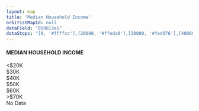 ```yaml
---
layout: map
title: 'Median Household Income'
orbitistMapId: null
dataField: "B19013e1"
dataStops: "[0, '#ffffcc'],[20000, '#ffeda0'],[30000, '#fed976'],[40000, '#feb24c'],[50000, '#fd8d3c'],[60000, '#fc4e2a'],[70000, '#e31a1c'],[999999999, '#333333']"
---
```

<h4>MEDIAN HOUSEHOLD INCOME</h4>
<div><span style='background-color: #ffffcc'></span><$20K</div>
<div><span style='background-color: #ffeda0'></span>$30K</div>
<div><span style='background-color: #fed976'></span>$40K</div>
<div><span style='background-color: #feb24c'></span>$50K</div>
<div><span style='background-color: #fd8d3c'></span>$60K</div>
<div><span style='background-color: #fc4e2a'></span>>$70K</div>
<div><span style='background-color: #333333'></span>No Data</div>
